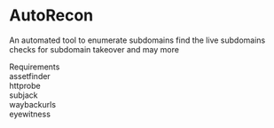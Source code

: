 # AutoRecon
An automated tool to enumerate subdomains find the live subdomains checks for subdomain takeover and may more


Requirements <br>
  assetfinder <br>
  httprobe <br>
  subjack <br>
  waybackurls <br>
  eyewitness
  
